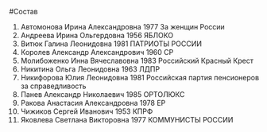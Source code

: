 #Состав
1. Автомонова Ирина Александровна 1977 За женщин России
2. Андреева Ирина Ольгердовна 1956 ЯБЛОКО
3. Витюк Галина Леонидовна 1981 ПАТРИОТЫ РОССИИ
4. Королев Александр Александрович 1960 СР
5. Молибоженко Инна Вячеславовна 1983 Российский Красный Крест
6. Никитина Ольга Леонидовна 1963 ЛДПР
7. Никифорова Юлия Леонидовна 1981 Российская партия пенсионеров за справедливость
8. Панев Александр Николаевич 1985 ОРТОЛЮКС
9. Ракова Анастасия Александровна 1978 ЕР
10. Чижиков Сергей Иванович 1953 КПРФ
11. Яковлева Светлана Викторовна 1977 КОММУНИСТЫ РОССИИ
